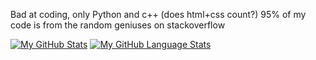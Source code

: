 Bad at coding, only Python and c++ (does html+css count?)
95% of my code is from the random geniuses on stackoverflow

[![My GitHub Stats](https://github-readme-stats.vercel.app/api/?username=hi-person&count_private=true&theme=tokyonight&showicons=true)]()
[![My GitHub Language Stats](https://github-readme-stats.vercel.app/api/top-langs/?username=hi-person&langs_count=5&theme=tokyonight)]()
<!---
hi-person/hi-person is a ✨ special ✨ repository because its `README.md` (this file) appears on your GitHub profile.
You can click the Preview link to take a look at your changes.
--->
